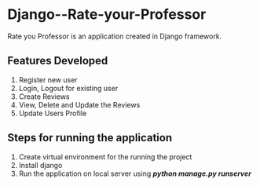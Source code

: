 # Django--Rate-your-Professor
Rate you Professor is an application created in Django framework.

## Features Developed
1. Register new user
2. Login, Logout for existing user
3. Create Reviews
4. View, Delete and Update the Reviews
5. Update Users Profile

## Steps for running the application
1. Create virtual environment for the running the project
2. Install django
3. Run the application on local server using ***python manage.py runserver***
